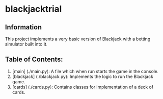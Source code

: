 # blackjacktrial
## Information
This project implements a very basic version of Blackjack with a betting simulator built into it.

## Table of Contents:
1. [main] (./main.py): A file which when run starts the game in the console.
2. [blackjack] (./blackjack.py): Implements the logic to run the Blackjack game.
3. [cards] (./cards.py): Contains classes for implementation of a deck of cards. 


